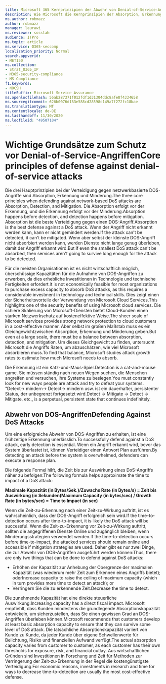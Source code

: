```yaml
---
title: Microsoft 365 Kernprinzipien der Abwehr von Denial-of-Service-Angriffen
description: Wie Microsoft die Kernprinzipien der Absorption, Erkennung und Minderung bei der Abwehr von DOS-Angriffen (Denial of Service) verwendet.
ms.author: robmazz
author: robmazz
manager: laurawi
ms.reviewer: sosstah
audience: ITPro
ms.topic: article
ms.service: O365-seccomp
localization_priority: Normal
search.appverid:
- MET150
ms.collection:
- Strat_O365_IP
- M365-security-compliance
- MS-Compliance
f1.keywords:
- NOCSH
titleSuffix: Microsoft Service Assurance
ms.openlocfilehash: 56ab287371f012fdf1d31304ddc8afe8f4334658
ms.sourcegitcommit: 626b0076d133e588cd28598c149a7f272fc18bae
ms.translationtype: MT
ms.contentlocale: de-DE
ms.lasthandoff: 11/30/2020
ms.locfileid: "49507104"
---
```

# <a name="core-principles-of-defense-against-denial-of-service-attacks"></a><span data-ttu-id="50511-103">Wichtige Grundsätze zum Schutz vor Denial-of-Service-Angriffen</span><span class="sxs-lookup"><span data-stu-id="50511-103">Core principles of defense against denial-of-service attacks</span></span>

<span data-ttu-id="50511-104">Die drei Hauptprinzipien bei der Verteidigung gegen netzwerkbasierte DOS-Angriffe sind Absorption, Erkennung und Minderung.</span><span class="sxs-lookup"><span data-stu-id="50511-104">The three core principles when defending against network-based DoS attacks are Absorption, Detection, and Mitigation.</span></span> <span data-ttu-id="50511-105">Die Absorption erfolgt vor der Erkennung, und die Erkennung erfolgt vor der Minderung.</span><span class="sxs-lookup"><span data-stu-id="50511-105">Absorption happens before detection, and detection happens before mitigation.</span></span> <span data-ttu-id="50511-106">Absorption ist die beste Verteidigung gegen einen DOS-Angriff.</span><span class="sxs-lookup"><span data-stu-id="50511-106">Absorption is the best defense against a DoS attack.</span></span> <span data-ttu-id="50511-107">Wenn der Angriff nicht erkannt werden kann, kann er nicht gemindert werden.</span><span class="sxs-lookup"><span data-stu-id="50511-107">If the attack can't be detected, it can't be mitigated.</span></span> <span data-ttu-id="50511-108">Wenn aber selbst der kleinste DOS-Angriff nicht absorbiert werden kann, werden Dienste nicht lange genug überleben, damit der Angriff erkannt wird.</span><span class="sxs-lookup"><span data-stu-id="50511-108">But if even the smallest DoS attack can't be absorbed, then services aren't going to survive long enough for the attack to be detected.</span></span>

<span data-ttu-id="50511-109">Für die meisten Organisationen ist es nicht wirtschaftlich möglich, überschüssige Kapazitäten für die Aufnahme von DOS-Angriffen zu erwerben, da dies erhebliche Investitionen in Technologie und technische Fertigkeiten erfordert.</span><span class="sxs-lookup"><span data-stu-id="50511-109">It is not economically feasible for most organizations to purchase excess capacity to absorb DoS attacks, as this requires a considerable investment in technology and technical skills.</span></span> <span data-ttu-id="50511-110">Dies zeigt einen der Sicherheitsvorteile der Verwendung von Microsoft Cloud Services.</span><span class="sxs-lookup"><span data-stu-id="50511-110">This highlights one of the security benefits of using Microsoft cloud services.</span></span> <span data-ttu-id="50511-111">Die schiere Skalierung von Microsoft-Diensten bietet Cloud-Kunden einen starken Netzwerkschutz auf kosteneffektive Weise.</span><span class="sxs-lookup"><span data-stu-id="50511-111">The sheer scale of Microsoft services provides strong network protection to cloud customers in a cost-effective manner.</span></span> <span data-ttu-id="50511-112">Aber selbst im großen Maßstab muss es ein Gleichgewichtzwischen Absorption, Erkennung und Minderung geben.</span><span class="sxs-lookup"><span data-stu-id="50511-112">But even at a large scale, there must be a balance between absorption, detection, and mitigation.</span></span> <span data-ttu-id="50511-113">Um dieses Gleichgewicht zu finden, untersucht Microsoft die Angriffs Raten, um abzuschätzen, wie viel Microsoft absorbieren muss.</span><span class="sxs-lookup"><span data-stu-id="50511-113">To find that balance, Microsoft studies attack growth rates to estimate how much Microsoft needs to absorb.</span></span>

<span data-ttu-id="50511-114">Die Erkennung ist ein Katz-und-Maus-Spiel.</span><span class="sxs-lookup"><span data-stu-id="50511-114">Detection is a cat-and-mouse game.</span></span> <span data-ttu-id="50511-115">Sie müssen ständig nach neuen Wegen suchen, die Menschen angreifen und versuchen, ihre Systeme zu besiegen.</span><span class="sxs-lookup"><span data-stu-id="50511-115">You must constantly look for new ways people are attack and try to defeat your systems.</span></span> <span data-ttu-id="50511-116">"Detect-> mindern-> Detect-> mindern usw. ist ein dauerhafter, persistenter Status, der unbegrenzt fortgesetzt wird.</span><span class="sxs-lookup"><span data-stu-id="50511-116">Detect -> Mitigate -> Detect -> Mitigate, etc., is a perpetual, persistent state that continues indefinitely.</span></span>

## <a name="defending-against-dos-attacks"></a><span data-ttu-id="50511-117">Abwehr von DOS-Angriffen</span><span class="sxs-lookup"><span data-stu-id="50511-117">Defending Against DoS Attacks</span></span>

<span data-ttu-id="50511-118">Um eine erfolgreiche Abwehr von DOS-Angriffen zu erhalten, ist eine frühzeitige Erkennung unerlässlich.</span><span class="sxs-lookup"><span data-stu-id="50511-118">To successfully defend against a DoS attack, early detection is essential.</span></span> <span data-ttu-id="50511-119">Wenn ein Angriff erkannt wird, bevor das System überlastet ist, können Verteidiger einen Antwort Plan ausführen.</span><span class="sxs-lookup"><span data-stu-id="50511-119">By detecting an attack before the system is overwhelmed, defenders can execute a response plan.</span></span>

<span data-ttu-id="50511-120">Die folgende Formel hilft, die Zeit bis zur Auswirkung eines DoS-Angriffs näher zu befolgen:</span><span class="sxs-lookup"><span data-stu-id="50511-120">The following formula helps approximate the time to impact of a DoS attack:</span></span>

   <span data-ttu-id="50511-121">**Maximale Kapazität (in Bytes/Sek.)/Zuwachs Rate (in Bytes/s) = Zeit bis Auswirkung (in Sekunden)**</span><span class="sxs-lookup"><span data-stu-id="50511-121">**Maximum Capacity (in bytes/sec) / Growth Rate (in bytes/sec) = Time to Impact (in sec)**</span></span>

<span data-ttu-id="50511-122">Wenn die Zeit-zu-Erkennung nach einer Zeit-zu-Wirkung auftritt, ist es wahrscheinlich, dass der DOS-Angriff erfolgreich sein wird.</span><span class="sxs-lookup"><span data-stu-id="50511-122">If the time-to-detection occurs after time-to-impact, it is likely the DoS attack will be successful.</span></span> <span data-ttu-id="50511-123">Wenn die Zeit-zu-Erkennung vor Zeit-zu-Wirkung auftritt, sollten die angegriffenen Dienste Online und zugänglich bleiben, wenn Minderungsstrategien verwendet werden.</span><span class="sxs-lookup"><span data-stu-id="50511-123">If the time-to-detection occurs before time-to-impact, the attacked services should remain online and accessible if mitigation strategies are used.</span></span> <span data-ttu-id="50511-124">Daher gibt es nur zwei Dinge, die zur Abwehr von DOS-Angriffen ausgeführt werden können:</span><span class="sxs-lookup"><span data-stu-id="50511-124">Thus, there are only two things that can be done to defend against DoS attacks:</span></span>

- <span data-ttu-id="50511-125">Erhöhen der Kapazität zur Anhebung der Obergrenze der maximalen Kapazität (was wiederum mehr Zeit zum Erkennen eines Angriffs bietet); oder</span><span class="sxs-lookup"><span data-stu-id="50511-125">Increase capacity to raise the ceiling of maximum capacity (which in turn provides more time to detect an attack); or</span></span>
- <span data-ttu-id="50511-126">Verringern Sie die zu erkennende Zeit.</span><span class="sxs-lookup"><span data-stu-id="50511-126">Decrease the time to detect.</span></span>

<span data-ttu-id="50511-127">Die zunehmende Kapazität hat eine direkte steuerliche Auswirkung.</span><span class="sxs-lookup"><span data-stu-id="50511-127">Increasing capacity has a direct fiscal impact.</span></span> <span data-ttu-id="50511-128">Microsoft empfiehlt, dass Kunden mindestens die grundlegende Absorptionskapazität entwickeln, um sicherzustellen, dass Sie einen gewissen Grad an DOS-Angriffen überleben können.</span><span class="sxs-lookup"><span data-stu-id="50511-128">Microsoft recommends that customers develop at least basic absorption capacity to ensure that they can survive some level of DoS attack.</span></span> <span data-ttu-id="50511-129">Die tatsächliche Absorptionskapazität variiert von Kunde zu Kunde, da jeder Kunde über eigene Schwellenwerte für Belichtung, Risiko und finanziellen Aufwand verfügt.</span><span class="sxs-lookup"><span data-stu-id="50511-129">The actual absorption capacity varies from customer to customer, as each customer has their own thresholds for exposure, risk, and financial outlay.</span></span> <span data-ttu-id="50511-130">Aus wirtschaftlichen Gründen sind Investitionen in Forschung und Zeit für Methoden zur Verringerung der Zeit-zu-Erkennung in der Regel die kostengünstigste Verteidigung.</span><span class="sxs-lookup"><span data-stu-id="50511-130">For economic reasons, investments in research and time for ways to decrease time-to-detection are usually the most cost-effective defense.</span></span>
